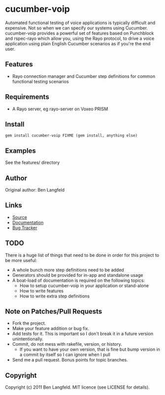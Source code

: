 cucumber-voip
===========

Automated functional testing of voice applications is typically difficult and expensive. Not so when we can specify our systems using Cucumber. cucumber-voip provides a powerful set of features based on Punchblock and rspec-rayo which allow you, using the Rayo protocol, to drive a voice application using plain English Cucumber scenarios as if you're the end user.

Features
--------

* Rayo connection manager and Cucumber step definitions for common functional testing scenarios

Requirements
------------

* A Rayo server, eg rayo-server on Voxeo PRISM

Install
-------

    gem install cucumber-voip FIXME (gem install, anything else)

Examples
--------

See the features/ directory

Author
------

Original author: Ben Langfeld

Links
-----
* [Source](https://github.com/benlangfeld/cucumber-voip)
* [Documentation](http://rdoc.info/github/benlangfeld/cucumber-voip/master/frames)
* [Bug Tracker](https://github.com/benlangfeld/cucumber-voip/issues)

TODO
----

There is a huge list of things that need to be done in order for this project to be more useful:

* A whole bunch more step definitions need to be added
* Generators should be provided for in-app and standalone usage
* A boat-load of documentation is required on the following topics:
  * How to setup cucumber-voip in your application or stand-alone
  * How to write features
  * How to write extra step definitions

Note on Patches/Pull Requests
-----------------------------

* Fork the project.
* Make your feature addition or bug fix.
* Add tests for it. This is important so I don't break it in a future version unintentionally.
* Commit, do not mess with rakefile, version, or history.
  * If you want to have your own version, that is fine but bump version in a commit by itself so I can ignore when I pull
* Send me a pull request. Bonus points for topic branches.

Copyright
---------

Copyright (c) 2011 Ben Langfeld. MIT licence (see LICENSE for details).

